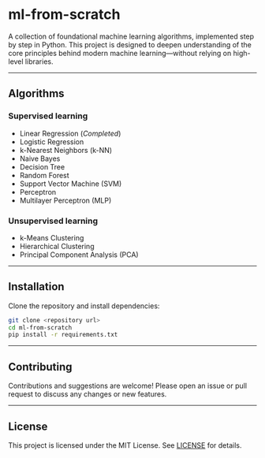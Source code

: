 # ml-from-scratch

A collection of foundational machine learning algorithms, implemented step by step in Python. This project is designed to deepen understanding of the core principles behind modern machine learning—without relying on high-level libraries.

---

## Algorithms

### Supervised learning
- Linear Regression (*Completed*)
- Logistic Regression
- k-Nearest Neighbors (k-NN)
- Naive Bayes
- Decision Tree
- Random Forest
- Support Vector Machine (SVM)
- Perceptron
- Multilayer Perceptron (MLP)

### Unsupervised learning
- k-Means Clustering
- Hierarchical Clustering
- Principal Component Analysis (PCA)

---

## Installation

Clone the repository and install dependencies:

```bash
git clone <repository url>
cd ml-from-scratch
pip install -r requirements.txt
```

---

## Contributing

Contributions and suggestions are welcome! Please open an issue or pull request to discuss any changes or new features.

---

## License

This project is licensed under the MIT License. See [LICENSE](LICENSE) for details.

